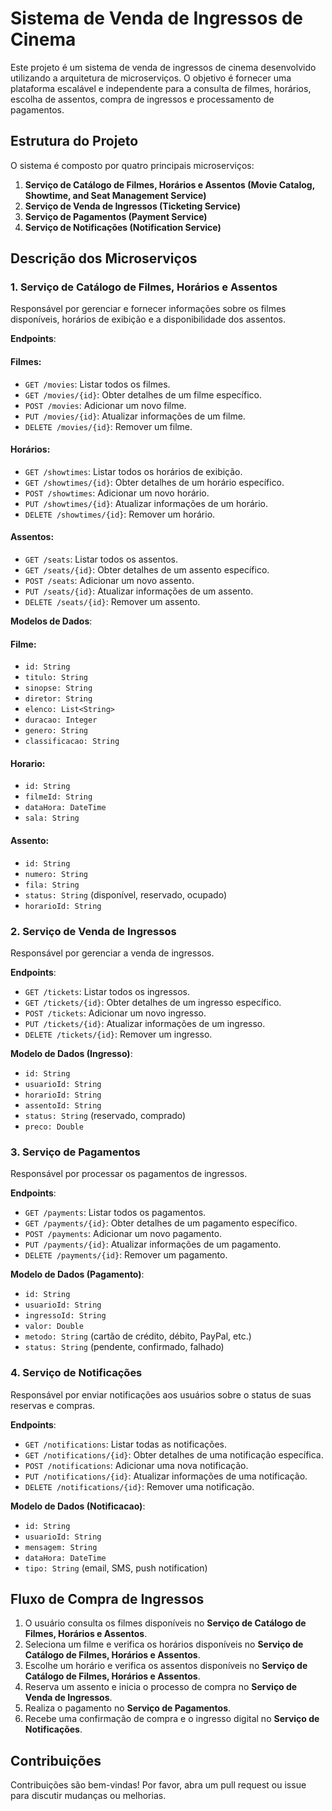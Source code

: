 # Sistema de Venda de Ingressos de Cinema

Este projeto é um sistema de venda de ingressos de cinema desenvolvido utilizando a arquitetura de microserviços. O objetivo é fornecer uma plataforma escalável e independente para a consulta de filmes, horários, escolha de assentos, compra de ingressos e processamento de pagamentos.

## Estrutura do Projeto

O sistema é composto por quatro principais microserviços:

1. **Serviço de Catálogo de Filmes, Horários e Assentos (Movie Catalog, Showtime, and Seat Management Service)**
2. **Serviço de Venda de Ingressos (Ticketing Service)**
3. **Serviço de Pagamentos (Payment Service)**
4. **Serviço de Notificações (Notification Service)**

## Descrição dos Microserviços

### 1. Serviço de Catálogo de Filmes, Horários e Assentos

Responsável por gerenciar e fornecer informações sobre os filmes disponíveis, horários de exibição e a disponibilidade dos assentos.

**Endpoints**:

#### Filmes:
- `GET /movies`: Listar todos os filmes.
- `GET /movies/{id}`: Obter detalhes de um filme específico.
- `POST /movies`: Adicionar um novo filme.
- `PUT /movies/{id}`: Atualizar informações de um filme.
- `DELETE /movies/{id}`: Remover um filme.

#### Horários:
- `GET /showtimes`: Listar todos os horários de exibição.
- `GET /showtimes/{id}`: Obter detalhes de um horário específico.
- `POST /showtimes`: Adicionar um novo horário.
- `PUT /showtimes/{id}`: Atualizar informações de um horário.
- `DELETE /showtimes/{id}`: Remover um horário.

#### Assentos:
- `GET /seats`: Listar todos os assentos.
- `GET /seats/{id}`: Obter detalhes de um assento específico.
- `POST /seats`: Adicionar um novo assento.
- `PUT /seats/{id}`: Atualizar informações de um assento.
- `DELETE /seats/{id}`: Remover um assento.

**Modelos de Dados**:

#### Filme:
- `id: String`
- `titulo: String`
- `sinopse: String`
- `diretor: String`
- `elenco: List<String>`
- `duracao: Integer`
- `genero: String`
- `classificacao: String`

#### Horario:
- `id: String`
- `filmeId: String`
- `dataHora: DateTime`
- `sala: String`

#### Assento:
- `id: String`
- `numero: String`
- `fila: String`
- `status: String` (disponível, reservado, ocupado)
- `horarioId: String`

### 2. Serviço de Venda de Ingressos

Responsável por gerenciar a venda de ingressos.

**Endpoints**:
- `GET /tickets`: Listar todos os ingressos.
- `GET /tickets/{id}`: Obter detalhes de um ingresso específico.
- `POST /tickets`: Adicionar um novo ingresso.
- `PUT /tickets/{id}`: Atualizar informações de um ingresso.
- `DELETE /tickets/{id}`: Remover um ingresso.

**Modelo de Dados (Ingresso)**:
- `id: String`
- `usuarioId: String`
- `horarioId: String`
- `assentoId: String`
- `status: String` (reservado, comprado)
- `preco: Double`

### 3. Serviço de Pagamentos

Responsável por processar os pagamentos de ingressos.

**Endpoints**:
- `GET /payments`: Listar todos os pagamentos.
- `GET /payments/{id}`: Obter detalhes de um pagamento específico.
- `POST /payments`: Adicionar um novo pagamento.
- `PUT /payments/{id}`: Atualizar informações de um pagamento.
- `DELETE /payments/{id}`: Remover um pagamento.

**Modelo de Dados (Pagamento)**:
- `id: String`
- `usuarioId: String`
- `ingressoId: String`
- `valor: Double`
- `metodo: String` (cartão de crédito, débito, PayPal, etc.)
- `status: String` (pendente, confirmado, falhado)

### 4. Serviço de Notificações

Responsável por enviar notificações aos usuários sobre o status de suas reservas e compras.

**Endpoints**:
- `GET /notifications`: Listar todas as notificações.
- `GET /notifications/{id}`: Obter detalhes de uma notificação específica.
- `POST /notifications`: Adicionar uma nova notificação.
- `PUT /notifications/{id}`: Atualizar informações de uma notificação.
- `DELETE /notifications/{id}`: Remover uma notificação.

**Modelo de Dados (Notificacao)**:
- `id: String`
- `usuarioId: String`
- `mensagem: String`
- `dataHora: DateTime`
- `tipo: String` (email, SMS, push notification)

## Fluxo de Compra de Ingressos

1. O usuário consulta os filmes disponíveis no **Serviço de Catálogo de Filmes, Horários e Assentos**.
2. Seleciona um filme e verifica os horários disponíveis no **Serviço de Catálogo de Filmes, Horários e Assentos**.
3. Escolhe um horário e verifica os assentos disponíveis no **Serviço de Catálogo de Filmes, Horários e Assentos**.
4. Reserva um assento e inicia o processo de compra no **Serviço de Venda de Ingressos**.
5. Realiza o pagamento no **Serviço de Pagamentos**.
6. Recebe uma confirmação de compra e o ingresso digital no **Serviço de Notificações**.

## Contribuições

Contribuições são bem-vindas! Por favor, abra um pull request ou issue para discutir mudanças ou melhorias.
